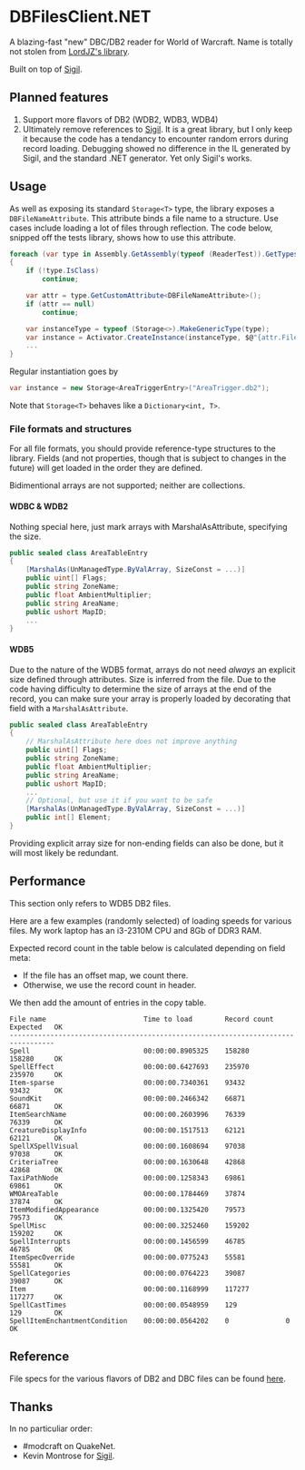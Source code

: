 # DBFilesClient.NET
A blazing-fast "new" DBC/DB2 reader for World of Warcraft.
Name is totally not stolen from [LordJZ's library](http://github.com/LordJZ/DBFilesClient.NET).

Built on top of [Sigil](https://github.com/kevin-montrose/Sigil).

## Planned features

1. Support more flavors of DB2 (WDB2, WDB3, WDB4)
2. Ultimately remove references to [Sigil](https://github.com/kevin-montrose/Sigil). It is a great library, but I only keep it because the code has a tendancy to encounter random errors during record loading. Debugging showed no difference in the IL generated by Sigil, and the standard .NET generator. Yet only Sigil's works.

## Usage

As well as exposing its standard `Storage<T>` type, the library exposes a `DBFileNameAttribute`. This attribute binds a file name to a structure. Use cases include loading a lot of files through reflection. The code below, snipped off the tests library, shows how to use this attribute.

```csharp
foreach (var type in Assembly.GetAssembly(typeof (ReaderTest)).GetTypes())
{
    if (!type.IsClass)
        continue;

    var attr = type.GetCustomAttribute<DBFileNameAttribute>();
    if (attr == null)
        continue;

    var instanceType = typeof (Storage<>).MakeGenericType(type);
    var instance = Activator.CreateInstance(instanceType, $@"{attr.FileName}.db2");
    ...
}
```

Regular instantiation goes by

```csharp
var instance = new Storage<AreaTriggerEntry>("AreaTrigger.db2");
```

Note that `Storage<T>` behaves like a `Dictionary<int, T>`.

### File formats and structures

For all file formats, you should provide reference-type structures to the library. Fields (and not properties, though that is subject to changes in the future) will get loaded in the order they are defined.

Bidimentional arrays are not supported; neither are collections.

#### WDBC & WDB2

Nothing special here, just mark arrays with MarshalAsAttribute, specifying the size.

```c#
public sealed class AreaTableEntry
{
    [MarshalAs(UnManagedType.ByValArray, SizeConst = ...)]
    public uint[] Flags;
    public string ZoneName;
    public float AmbientMultiplier;
    public string AreaName;
    public ushort MapID;
    ...
}
```

#### WDB5

Due to the nature of the WDB5 format, arrays do not need *always* an explicit size defined through attributes. Size is inferred from the file.
Due to the code having difficulty to determine the size of arrays at the end of the record, you can make sure your array is properly loaded by decorating that field with a `MarshalAsAttribute`.


```c#
public sealed class AreaTableEntry
{
    // MarshalAsAttribute here does not improve anything
    public uint[] Flags;
    public string ZoneName;
    public float AmbientMultiplier;
    public string AreaName;
    public ushort MapID;
    ...
    // Optional, but use it if you want to be safe
    [MarshalAs(UnManagedType.ByValArray, SizeConst = ...)]
    public int[] Element;
}
```

Providing explicit array size for non-ending fields can also be done, but it will most likely be redundant.

## Performance

This section only refers to WDB5 DB2 files. 

Here are a few examples (randomly selected) of loading speeds for various files.
My work laptop has an i3-2310M CPU and 8Gb of DDR3 RAM.

Expected record count in the table below is calculated depending on field meta:
* If the file has an offset map, we count there.
* Otherwise, we use the record count in header.

We then add the amount of entries in the copy table.

```
File name                        Time to load        Record count   Expected   OK
---------------------------------------------------------------------------------
Spell                            00:00:00.8905325    158280         158280     OK
SpellEffect                      00:00:00.6427693    235970         235970     OK
Item-sparse                      00:00:00.7340361    93432          93432      OK
SoundKit                         00:00:00.2466342    66871          66871      OK
ItemSearchName                   00:00:00.2603996    76339          76339      OK
CreatureDisplayInfo              00:00:00.1517513    62121          62121      OK
SpellXSpellVisual                00:00:00.1608694    97038          97038      OK
CriteriaTree                     00:00:00.1630648    42868          42868      OK
TaxiPathNode                     00:00:00.1258343    69861          69861      OK
WMOAreaTable                     00:00:00.1784469    37874          37874      OK
ItemModifiedAppearance           00:00:00.1325420    79573          79573      OK
SpellMisc                        00:00:00.3252460    159202         159202     OK
SpellInterrupts                  00:00:00.1456599    46785          46785      OK
ItemSpecOverride                 00:00:00.0775243    55581          55581      OK
SpellCategories                  00:00:00.0764223    39087          39087      OK
Item                             00:00:00.1168999    117277         117277     OK
SpellCastTimes                   00:00:00.0548959    129            129        OK
SpellItemEnchantmentCondition    00:00:00.0564202    0              0          OK
```

## Reference

File specs for the various flavors of DB2 and DBC files can be found [here](http://wowdev.wiki/DBC).

## Thanks

In no particuliar order:
- #modcraft on QuakeNet.
- Kevin Montrose for [Sigil](https://github.com/kevin-montrose/Sigil).
